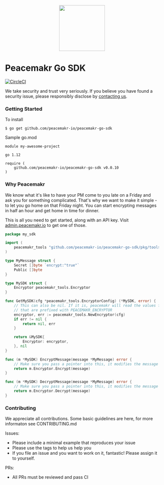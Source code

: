 <p align="center">
  <br>
    <img src="https://admin.peacemakr.io/images/PeacemakrP-Golden.png" width="150"/>
  <br>
</p>

# Peacemakr Go SDK
[![CircleCI](https://circleci.com/gh/peacemakr-io/peacemakr-go-sdk/tree/master.svg?style=svg&circle-token=a5e0dd516384638b6e97cd79c7963d8081873df2)](https://circleci.com/gh/peacemakr-io/peacemakr-go-sdk/tree/master)

We take security and trust very seriously. If you believe you have found a security issue, please responsibly disclose by [contacting us](mailto:security@peacemakr.io).

### Getting Started

To install
```shell script
$ go get github.com/peacemakr-io/peacemakr-go-sdk
```

Sample go.mod
```
module my-awesome-project

go 1.12

require (
    github.com/peacemakr-io/peacemakr-go-sdk v0.0.10
)
```

### Why Peacemakr
We know what it's like to have your PM come to you late on a Friday and ask you for something
complicated. That's why we want to make it simple - to let you go home on that Friday night.
You can start encrypting messages in half an hour and get home in time for dinner.

This is all you need to get started, along with an API key. Visit [admin.peacemakr.io](https://admin.peacemakr.io) to get one of those.
```go
package my_sdk

import (
    peacemakr_tools "github.com/peacemakr-io/peacemakr-go-sdk/pkg/tools"
)

type MyMessage struct {
    Secret []byte `encrypt:"true"`
    Public []byte
}

type MySDK struct {
    Encryptor peacemakr_tools.Encryptor
}

func GetMySDK(cfg *peacemakr_tools.EncryptorConfig) (*MySDK, error) {
    // This can also be nil. If it is, peacemakr will read the values from the environment
    // that are prefixed with PEACEMAKR_ENCRYPTOR
    encryptor, err := peacemakr_tools.NewEncryptor(cfg)
    if err != nil {
        return nil, err
    }

    return &MySDK{
        Encryptor: encryptor,
    }, nil
}

func (m *MySDK) EncryptMessage(message *MyMessage) error {
    // Make sure you pass a pointer into this, it modifies the message in-place to encrypt the marked fields
    return m.Encryptor.Encrypt(message)
}

func (m *MySDK) DecryptMessage(message *MyMessage) error {
    // Make sure you pass a pointer into this, it modifies the message in-place to decrypt the marked fields
    return m.Encryptor.Decrypt(message)
}

```

### Contributing
We appreciate all contributions. Some basic guidelines are here, for more informaton
see CONTRIBUTING.md

Issues:
- Please include a minimal example that reproduces your issue
- Please use the tags to help us help you
- If you file an issue and you want to work on it, fantastic! Please assign it to yourself.

PRs:
- All PRs must be reviewed and pass CI

